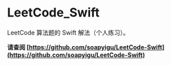 # LeetCode_Swift

LeetCode 算法题的 Swift 解法（个人练习）。

**请查阅 [https://github.com/soapyigu/LeetCode-Swift](https://github.com/soapyigu/LeetCode-Swift)**
